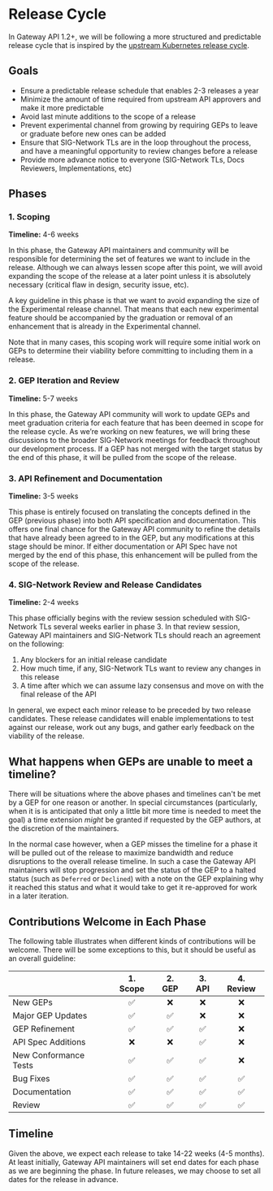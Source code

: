 # Release Cycle

In Gateway API 1.2+, we will be following a more structured and predictable
release cycle that is inspired by the [upstream Kubernetes release
cycle](https://kubernetes.io/releases/release/).

## Goals

* Ensure a predictable release schedule that enables 2-3 releases a year
* Minimize the amount of time required from upstream API approvers and make it
  more predictable
* Avoid last minute additions to the scope of a release
* Prevent experimental channel from growing by requiring GEPs to leave or
  graduate before new ones can be added
* Ensure that SIG-Network TLs are in the loop throughout the process, and have a
  meaningful opportunity to review changes before a release
* Provide more advance notice to everyone (SIG-Network TLs, Docs Reviewers,
  Implementations, etc)

## Phases

### 1. Scoping

**Timeline:** 4-6 weeks

In this phase, the Gateway API maintainers and community will be responsible
for determining the set of features we want to include in the release. Although
we can always lessen scope after this point, we will avoid expanding the scope
of the release at a later point unless it is absolutely necessary (critical flaw
in design, security issue, etc).

A key guideline in this phase is that we want to avoid expanding the size of the
Experimental release channel. That means that each new experimental feature
should be accompanied by the graduation or removal of an enhancement that is
already in the Experimental channel.

Note that in many cases, this scoping work will require some initial work on
GEPs to determine their viability before committing to including them in a
release.

### 2. GEP Iteration and Review

**Timeline:** 5-7 weeks

In this phase, the Gateway API community will work to update GEPs and meet
graduation criteria for each feature that has been deemed in scope for the
release cycle. As we’re working on new features, we will bring these discussions
to the broader SIG-Network meetings for feedback throughout our development
process. If a GEP has not merged with the target status by the end of this
phase, it will be pulled from the scope of the release.

### 3. API Refinement and Documentation

**Timeline:** 3-5 weeks

This phase is entirely focused on translating the concepts defined in the GEP
(previous phase) into both API specification and documentation. This offers one
final chance for the Gateway API community to refine the details that have
already been agreed to in the GEP, but any modifications at this stage should be
minor. If either documentation or API Spec have not merged by the end of this
phase, this enhancement will be pulled from the scope of the release.

### 4. SIG-Network Review and Release Candidates

**Timeline:** 2-4 weeks

This phase officially begins with the review session scheduled with SIG-Network
TLs several weeks earlier in phase 3. In that review session, Gateway API
maintainers and SIG-Network TLs should reach an agreement on the following:

1. Any blockers for an initial release candidate
1. How much time, if any, SIG-Network TLs want to review any changes in this
   release
1. A time after which we can assume lazy consensus and move on with the final
   release of the API

In general, we expect each minor release to be preceded by two release
candidates. These release candidates will enable implementations to test against
our release, work out any bugs, and gather early feedback on the viability of
the release.

## What happens when GEPs are unable to meet a timeline?

There will be situations where the above phases and timelines can't be met by
a GEP for one reason or another. In special circumstances (particularly, when it
is is anticipated that only a little bit more time is needed to meet the goal) a
time extension _might_ be granted if requested by the GEP authors, at the
discretion of the maintainers.

In the normal case however, when a GEP misses the timeline for a phase it will
be pulled out of the release to maximize bandwidth and reduce disruptions to the
overall release timeline. In such a case the Gateway API maintainers will stop
progression and set the status of the GEP to a halted status (such as `Deferred`
or `Declined`) with a note on the GEP explaining why it reached this status and
what it would take to get it re-approved for work in a later iteration.

## Contributions Welcome in Each Phase

The following table illustrates when different kinds of contributions will be
welcome. There will be some exceptions to this, but it should be useful as an
overall guideline:

| | 1. Scope | 2. GEP | 3. API | 4. Review |
| - | :-: | :-: | :-:| :-: |
| New GEPs | ✅ | ❌ | ❌ | ❌ |
| Major GEP Updates | ✅ | ✅ | ❌ | ❌ |
| GEP Refinement | ✅ | ✅ | ✅ | ❌ |
| API Spec Additions | ❌ | ❌ | ✅ | ❌ |
| New Conformance Tests | ✅ | ✅ | ✅ | ❌ |
| Bug Fixes | ✅ | ✅ | ✅ | ✅ |
| Documentation | ✅ | ✅ | ✅ | ✅ |
| Review | ✅ | ✅ | ✅ | ✅ |

## Timeline

Given the above, we expect each release to take 14-22 weeks (4-5 months). At
least initially, Gateway API maintainers will set end dates for each phase as we
are beginning the phase. In future releases, we may choose to set all dates for
the release in advance.
